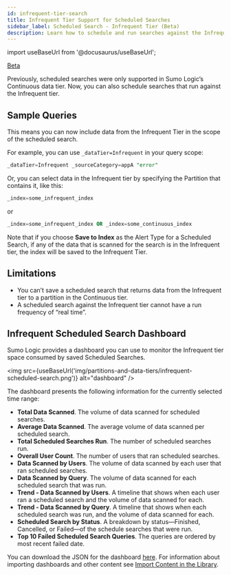```yaml
---
id: infrequent-tier-search
title: Infrequent Tier Support for Scheduled Searches
sidebar_label: Scheduled Search - Infrequent Tier (Beta)
description: Learn how to schedule and run searches against the Infrequent data tier.
---
```


import useBaseUrl from '@docusaurus/useBaseUrl';

<p> <a href="/docs/beta"><span className="beta">Beta</span></a> </p>

Previously, scheduled searches were only supported in Sumo Logic’s Continuous data tier. Now, you can also schedule searches that run against the Infrequent tier.

## Sample Queries

This means you can now include data from the Infrequent Tier in the scope of the scheduled search.

For example, you can use `_dataTier=Infrequent` in your query scope:

```sql
_dataTier=Infrequent _sourceCategory=appA "error"
```

Or, you can select data in the Infrequent tier by specifying the Partition that contains it, like this:

```sql
_index=some_infrequent_index
```

or


```sql
_index=some_infrequent_index OR _index=some_continuous_index
```

Note that if you choose **Save to Index** as the Alert Type for a Scheduled Search, if any of the data that is scanned for the search is in the Infrequent tier, the index will be saved to the Infrequent Tier.


## Limitations  

* You can’t save a scheduled search that returns data from the Infrequent tier to a partition in the Continuous tier.
* A scheduled search against the Infrequent tier cannot have a run frequency of “real time”.


## Infrequent Scheduled Search Dashboard

Sumo Logic provides a dashboard you can use to monitor the Infrequent tier space consumed by saved Scheduled Searches.

<img src={useBaseUrl('img/partitions-and-data-tiers/infrequent-scheduled-search.png')} alt="dashboard" />

The dashboard presents the following information for the currently selected time range:

* **Total Data Scanned**. The volume of data scanned for scheduled searches.
* **Average Data Scanned**. The average volume of data scanned per scheduled search.
* **Total Scheduled Searches Run**. The number of scheduled searches run.
* **Overall User Count**. The number of users that ran scheduled searches.
* **Data Scanned by Users**. The volume of data scanned by each user that ran scheduled searches.
* **Data Scanned by Query**. The volume of data scanned for each scheduled search that was run.
* **Trend - Data Scanned by Users**. A timeline that shows when each user ran a scheduled search and the volume of data scanned for each.
* **Trend - Data Scanned by Query**. A timeline that shows when each scheduled search was run, and the volume of data scanned for each.
* **Scheduled Search by Status**. A breakdown by status—Finished, Cancelled, or Failed—of the schedule searches that were run.
* **Top 10 Failed Scheduled Search Queries**. The queries are ordered by most recent failed date.

You can download the JSON for the dashboard [here](https://sumologic-app-data.s3.amazonaws.com/Infrequent_Scheduled_Search_Dashboard.json). For information about importing dashboards and other content see [Import Content in the Library](/docs/get-started/library#import-content).
